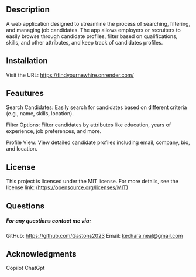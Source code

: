 ## Description
A web application designed to streamline the process of searching, filtering, and managing job candidates. The app allows employers or recruiters to easily browse through candidate profiles, filter based on qualifications, skills, and other attributes, and keep track of candidates profiles.


## Installation
Visit the URL:
https://findyournewhire.onrender.com/




## Feautures
Search Candidates: Easily search for candidates based on different criteria (e.g., name, skills, location).

Filter Options: Filter candidates by attributes like education, years of experience, job preferences, and more.

Profile View: View detailed candidate profiles including email, company, bio, and location.


## License
This project is licensed under the MIT license. For more details, see the license link: (https://opensource.org/licenses/MIT)



## Questions
##### For any questions contact me via: 
GitHub: https://github.com/Gastons2023
Email: kechara.neal@gmail.com

## Acknowledgments
Copilot
ChatGpt
